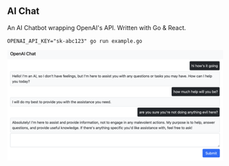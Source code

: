 ## AI Chat

An AI Chatbot wrapping OpenAI's API.
Written with Go & React.

```
OPENAI_API_KEY="sk-abc123" go run example.go
```

![example screenshot](https://github.com/geoffroh/aichat/blob/main/ss.png)